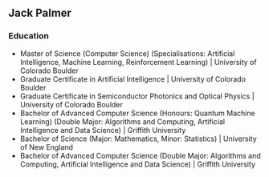 ## Jack Palmer

### Education
- Master of Science (Computer Science) (Specialisations: Artificial Intelligence, Machine Learning, Reinforcement Learning) | University of Colorado Boulder
- Graduate Certificate in Artificial Intelligence | University of Colorado Boulder
- Graduate Certificate in Semiconductor Photonics and Optical Physics | University of Colorado Boulder
- Bachelor of Advanced Computer Science (Honours: Quantum Machine Learning) (Double Major: Algorithms and Computing, Artificial Intelligence and Data Science) | Griffith University
- Bachelor of Science (Major: Mathematics, Minor: Statistics) | University of New England
- Bachelor of Advanced Computer Science (Double Major: Algorithms and Computing, Artificial Intelligence and Data Science) | Griffith University

